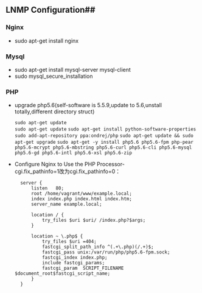 
## LNMP Configuration##

### Nginx ###
- sudo apt-get install nginx 

### Mysql ###
- sudo apt-get install mysql-server mysql-client
- sudo mysql_secure_installation

### PHP ###
- upgrade php5.6(self-software is 5.5.9,update to 5.6,unstall totally,different directory struct)

    `sudo apt-get update`    
    `sudo apt-get update`
    `sudo apt-get install python-software-properties`
	`sudo add-apt-repository ppa:ondrej/php`
	`sudo apt-get update && sudo apt-get upgrade`
	`sudo apt-get -y install php5.6 php5.6-fpm php-pear php5.6-mcrypt php5.6-mbstring php5.6-curl php5.6-cli php5.6-mysql php5.6-gd php5.6-intl php5.6-xsl php5.6-zip`
- Configure Nginx to Use the PHP Processor-  
   cgi.fix_pathinfo=1改为cgi.fix_pathinfo=0：
	  
		server {
			listen   80;
			root /home/vagrant/www/example.local;
			index index.php index.html index.htm;		
			server_name example.local;
		
			location / {
				try_files $uri $uri/ /index.php?$args;
			}
		
			location ~ \.php$ {
				try_files $uri =404;
				fastcgi_split_path_info ^(.+\.php)(/.+)$;
				fastcgi_pass unix:/var/run/php/php5.6-fpm.sock;
				fastcgi_index index.php;
				include fastcgi_params;
				fastcgi_param  SCRIPT_FILENAME  $document_root$fastcgi_script_name;
			}
		}
 
